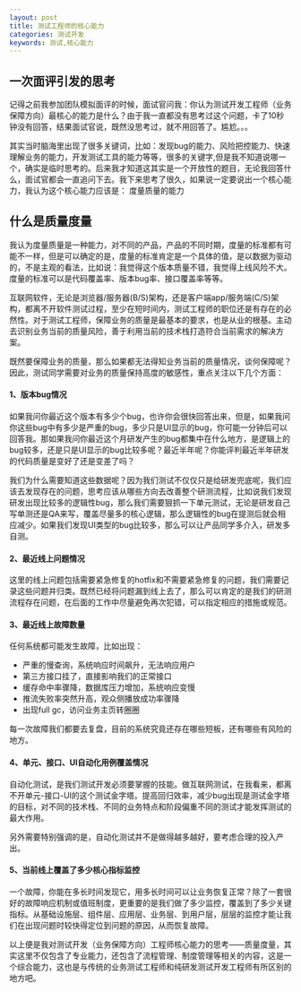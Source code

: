 ```yaml
---
layout: post
title: 测试工程师的核心能力
categories: 测试开发
keywords: 测试,核心能力
---
```


## 一次面评引发的思考
记得之前我参加团队模拟面评的时候，面试官问我：你认为测试开发工程师（业务保障方向）最核心的能力是什么？由于我一直都没有思考过这个问题，卡了10秒钟没有回答，结果面试官说，既然没思考过，就不用回答了。尴尬。。。

其实当时脑海里出现了很多关键词，比如：发现bug的能力、风险把控能力、快速理解业务的能力，开发测试工具的能力等等，很多的关键字,但是我不知道说哪一个，确实是临时思考的。后来我才知道这其实是一个开放性的题目，无论我回答什么，面试官都会一直追问下去。我下来思考了很久，如果说一定要说出一个核心能力，我认为这个核心能力应该是： 度量质量的能力

## 什么是质量度量
我认为度量质量是一种能力，对不同的产品，产品的不同时期，度量的标准都有可能不一样，但是可以确定的是，度量的标准肯定是一个具体的值，是以数据为驱动的，不是主观的看法，比如说：我觉得这个版本质量不错，我觉得上线风险不大。度量的标准可以是代码覆盖率、版本bug率、接口覆盖率等等。

互联网软件，无论是浏览器/服务器(B/S)架构，还是客户端app/服务端(C/S)架构，都离不开软件测试过程，至少在短时间内，测试工程师的职位还是有存在的必然性。对于测试工程师，保障业务的质量是最基本的要求，也是从业的根基。主动去识别业务当前的质量风险，善于利用当前的技术栈打造符合当前需求的解决方案。

既然要保障业务的质量，那么如果都无法得知业务当前的质量情况，谈何保障呢？因此，测试同学需要对业务的质量保持高度的敏感性，重点关注以下几个方面：

#### 1、版本bug情况
如果我问你最近这个版本有多少个bug，也许你会很快回答出来，但是，如果我问你这些bug中有多少是严重的bug，多少只是UI显示的bug，你可能一分钟后可以回答我。那如果我问你最近这个月研发产生的bug都集中在什么地方，是逻辑上的bug较多，还是只是UI显示的bug比较多呢？最近半年呢？你能评判最近半年研发的代码质量是变好了还是变差了吗？

我们为什么需要知道这些数据呢？因为我们测试不仅仅只是给研发兜底呢，我们应该去发现存在的问题，思考应该从哪些方向去改善整个研测流程，比如说我们发现研发出现比较多的逻辑性bug，那么我们需要狠抓一下单元测试，无论是研发自己写单测还是QA来写，覆盖尽量多的核心逻辑，那么逻辑性的bug在提测后就会相应减少。如果我们发现UI类型的bug比较多，那么可以让产品同学多介入，研发多自测。

#### 2、最近线上问题情况
这里的线上问题包括需要紧急修复的hotfix和不需要紧急修复的问题，我们需要记录这些问题并归类。既然已经将问题漏到线上去了，那么可以肯定的是我们的研测流程存在问题，在后面的工作中尽量避免再次犯错，可以指定相应的措施或规范。

#### 3、最近线上故障数量
任何系统都可能发生故障，比如出现：

* 严重的慢查询，系统响应时间飙升，无法响应用户
* 第三方接口挂了，直接影响我们的正常接口
* 缓存命中率骤降，数据库压力增加，系统响应变慢
* 推流失败率突然升高，观众侧播放成功率骤降
* 出现full gc，访问业务主页转圈圈

每一次故障我们都要去复盘，目前的系统究竟还存在哪些短板，还有哪些有风险的地方。

#### 4、单元、接口、UI自动化用例覆盖情况
自动化测试，是我们测试开发必须要掌握的技能。做互联网测试，在我看来，都离不开单元-接口-UI的这个测试金字塔。提高回归效率，减少bug出现是测试金字塔的目标，对不同的技术栈、不同的业务特点和阶段偏重不同的测试才能发挥测试的最大作用。

另外需要特别强调的是，自动化测试并不是做得越多越好，要考虑合理的投入产出。

#### 5、当前线上覆盖了多少核心指标监控
一个故障，你能在多长时间发现它，用多长时间可以让业务恢复正常？除了一套很好的故障响应机制或值班制度，更重要的是我们做了多少监控，覆盖到了多少关键指标。从基础设施层、组件层、应用层、业务层、到用户层，层层的监控才能让我们在出现问题时较快得定位到问题的原因，从而恢复故障。

以上便是我对测试开发（业务保障方向）工程师核心能力的思考——质量度量，其实这里不仅包含了专业能力，还包含了流程管理、制度管理等相关的内容，这是一个综合能力，这也是与传统的业务测试工程师和纯研发测试开发工程师有所区别的地方吧。

